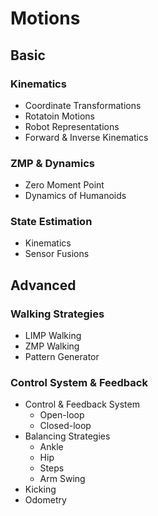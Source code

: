 # Motions

## Basic

### Kinematics
- Coordinate Transformations
- Rotatoin Motions
- Robot Representations
- Forward & Inverse Kinematics

### ZMP & Dynamics
- Zero Moment Point
- Dynamics of Humanoids

### State Estimation
- Kinematics
- Sensor Fusions

## Advanced
### Walking Strategies
- LIMP Walking
- ZMP Walking
- Pattern Generator

### Control System & Feedback
- Control & Feedback System
  - Open-loop
  - Closed-loop
- Balancing Strategies
  - Ankle
  - Hip
  - Steps
  - Arm Swing
- Kicking
- Odometry

